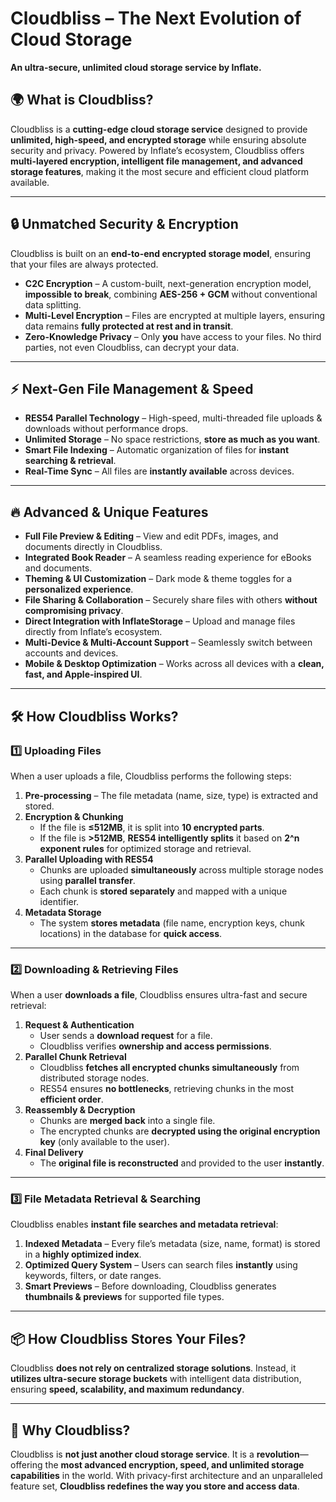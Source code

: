 # **Cloudbliss – The Next Evolution of Cloud Storage**  
**An ultra-secure, unlimited cloud storage service by Inflate.**  

## 🌍 **What is Cloudbliss?**  
Cloudbliss is a **cutting-edge cloud storage service** designed to provide **unlimited, high-speed, and encrypted storage** while ensuring absolute security and privacy. Powered by Inflate’s ecosystem, Cloudbliss offers **multi-layered encryption, intelligent file management, and advanced storage features**, making it the most secure and efficient cloud platform available.  

---

## 🔒 **Unmatched Security & Encryption**  
Cloudbliss is built on an **end-to-end encrypted storage model**, ensuring that your files are always protected.  

- **C2C Encryption** – A custom-built, next-generation encryption model, **impossible to break**, combining **AES-256 + GCM** without conventional data splitting.  
- **Multi-Level Encryption** – Files are encrypted at multiple layers, ensuring data remains **fully protected at rest and in transit**.  
- **Zero-Knowledge Privacy** – Only **you** have access to your files. No third parties, not even Cloudbliss, can decrypt your data.  

---

## ⚡ **Next-Gen File Management & Speed**  
- **RES54 Parallel Technology** – High-speed, multi-threaded file uploads & downloads without performance drops.  
- **Unlimited Storage** – No space restrictions, **store as much as you want**.  
- **Smart File Indexing** – Automatic organization of files for **instant searching & retrieval**.  
- **Real-Time Sync** – All files are **instantly available** across devices.  

---

## 🔥 **Advanced & Unique Features**  
- **Full File Preview & Editing** – View and edit PDFs, images, and documents directly in Cloudbliss.  
- **Integrated Book Reader** – A seamless reading experience for eBooks and documents.  
- **Theming & UI Customization** – Dark mode & theme toggles for a **personalized experience**.  
- **File Sharing & Collaboration** – Securely share files with others **without compromising privacy**.  
- **Direct Integration with InflateStorage** – Upload and manage files directly from Inflate’s ecosystem.  
- **Multi-Device & Multi-Account Support** – Seamlessly switch between accounts and devices.  
- **Mobile & Desktop Optimization** – Works across all devices with a **clean, fast, and Apple-inspired UI**.  

---

## 🛠 **How Cloudbliss Works?**  

### 1️⃣ **Uploading Files**  
When a user uploads a file, Cloudbliss performs the following steps:  
1. **Pre-processing** – The file metadata (name, size, type) is extracted and stored.  
2. **Encryption & Chunking**  
   - If the file is **≤512MB**, it is split into **10 encrypted parts**.  
   - If the file is **>512MB**, **RES54 intelligently splits** it based on **2^n exponent rules** for optimized storage and retrieval.  
3. **Parallel Uploading with RES54**  
   - Chunks are uploaded **simultaneously** across multiple storage nodes using **parallel transfer**.  
   - Each chunk is **stored separately** and mapped with a unique identifier.  
4. **Metadata Storage**  
   - The system **stores metadata** (file name, encryption keys, chunk locations) in the database for **quick access**.  

---

### 2️⃣ **Downloading & Retrieving Files**  
When a user **downloads a file**, Cloudbliss ensures ultra-fast and secure retrieval:  
1. **Request & Authentication**  
   - User sends a **download request** for a file.  
   - Cloudbliss verifies **ownership and access permissions**.  
2. **Parallel Chunk Retrieval**  
   - Cloudbliss **fetches all encrypted chunks simultaneously** from distributed storage nodes.  
   - RES54 ensures **no bottlenecks**, retrieving chunks in the most **efficient order**.  
3. **Reassembly & Decryption**  
   - Chunks are **merged back** into a single file.  
   - The encrypted chunks are **decrypted using the original encryption key** (only available to the user).  
4. **Final Delivery**  
   - The **original file is reconstructed** and provided to the user **instantly**.  

---

### 3️⃣ **File Metadata Retrieval & Searching**  
Cloudbliss enables **instant file searches and metadata retrieval**:  
1. **Indexed Metadata** – Every file’s metadata (size, name, format) is stored in a **highly optimized index**.  
2. **Optimized Query System** – Users can search files **instantly** using keywords, filters, or date ranges.  
3. **Smart Previews** – Before downloading, Cloudbliss generates **thumbnails & previews** for supported file types.  

---

## 📦 **How Cloudbliss Stores Your Files?**  
Cloudbliss **does not rely on centralized storage solutions**. Instead, it **utilizes ultra-secure storage buckets** with intelligent data distribution, ensuring **speed, scalability, and maximum redundancy**.  

---

## 🚀 **Why Cloudbliss?**  
Cloudbliss is **not just another cloud storage service**. It is a **revolution**—offering the **most advanced encryption, speed, and unlimited storage capabilities** in the world. With privacy-first architecture and an unparalleled feature set, **Cloudbliss redefines the way you store and access data**.
